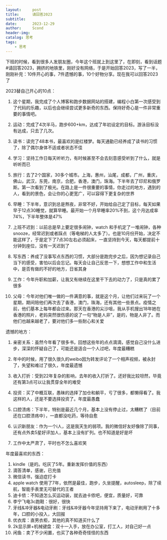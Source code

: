 ```yaml
---
layout:     post
title:      请回答2023
subtitle:   
date:       2023-12-29
author:     Scond
header-img: 
catalog: 思考
tags:
    - 思考
---
```


 下班的时候，看到很多人发朋友圈，今年这个班就上到这里了，在即刻，看到话题#请回答2023，拥挤的地铁里，刚好没有网络，于是开始回答2023，写了一半，刚刚补完：10件开心的事，7件遗憾的事，10个好物分享。现在我可以回答2023了

2023替自己开心的10点：
1. 这个星期，我完成了个人博客和跑步数据网站的搭建，编程小白第一次感受到了代码的乐趣，以后也会继续尝试更多新奇的东西。保持好奇心是一件非常重要的事情吧。

2. 运动：完成了4次半马，跑步600+km，达成了年初设定的目标。游泳目标没有达成，只去了几次。

3. 读书：读完了48本书，最喜欢的是红楼梦。每天通勤已经养成了读书的习惯了，除了偶尔身体不适或者状态不佳

4. 学习：坚持工作日每天听听力，有时候甚至不会去刻意感受听到了什么，就是听听而已

5. 旅行：去了2个国家，30多个城市。上海，惠州，汕尾，成都，广州，重庆，佛山，武汉，东莞，南京，合肥，香港，澳门，珠海。下半年去了印尼和俄罗斯。第一次看到了极光。在路上是一件很重要的事情，你走过的地方，遇到的人，看到的景色，会让你的心更宽广，可以容得下更复杂的世界

6. 早睡：下半年，意识到总是熬夜，非常不好，开始给自己定了目标，每天如果早于12点30睡觉，就算早睡。最开始一个月早睡率20%不到，这个月达成率74%，下半年整体是47%

7. 上班不迟到：以前总是早上要定很多闹钟，watch 和手机定了一堆闹钟，各种snooze，经常迟到或者踩点（等电梯的人太多了）。也是10月份开始，决定不能这样了，于是定下了7点30左右必须起床，一直坚持到今天，每天都提前十分钟到座位，没有一天迟到了

8. 写东西：养成了没事写点东西的习惯，大部分是跑完步之后，因为想记录自己当下的感受，害怕以后会忘记。每天会让自己反思一下，想想工作中和生活中，是否有做的不好的地方，日省其身

9. 工作：今年升职和加薪，让我又有继续在这里干下去的动力了，只是真的累了很多

10. 父母：今年对他们唯一做的一件满意的事，就是这个月，让他们过来玩了一个星期，期间陪他们再次去了香港，澳门，珠海，还有其他一些景点。疫情之前，他们基本上每年都会过来。那天在香港的尖沙咀，我从手机搜出18年她在香港的照片，老妈突然很伤感的说了一句“物是人非”，是的，物是人非了。而他们也越来越老了，要对他们多一些耐心和关爱

遗憾的地方：
1. 亲密关系：虽然今年看了很多书，回想这些年的点点滴滴，感觉自己没什么进步，深深的怀疑自己了，可能还是适合一个人过吧，年度最糟糕

2. 年中的时候，用了很久很久的weibo因为转发评论了一个相声视频，被永封了，失望和难过了很久，年度最遗憾

3. 收入打折：受到22年复杂的影响，去年的收入打折了。还好我比较坦然，毕竟还有第3点可以让我贯穿全年的难受

4. 投资：买了中概互联，愚昧的选择了加仓和躺平，亏了很多，都懒得看了。我这样的人，还是不要选择投资了。年度最愚蠢

5. 口腔溃疡：下半年，特别是最近几个月，基本上没有停止过，太糟糕了（目前还在口腔溃疡中），一直都没吃药，等待自愈

6. 认识新朋友：作为一个i人，这是我天生的弱项。我的微信好友好像除了同事，还有点外卖5星好评加人，基本上没有扩列。也不知道是好是坏

7. 工作中太严肃了，平时也不怎么喜欢笑

年度最喜欢的东西：
1. kindle（是的。吃灰了5年。重新发挥价值的东西）
2. 滴答清单，感谢，已充值
3. 微信读书，强迫症打卡
4. apple watch 使用了7年，依然是最佳，跑步，久坐提醒，autosleep，除了续航，智能手表里无可替代的王者
5. 迪卡侬：不知道怎么买运动装，就去迪卡侬吧，便宜，质量好，可靠
6. 李宁飞电3c跑鞋：很好，很快
7. 牙线&冲牙器&电动牙刷：牙线&冲牙器今年坚持用下来了，电动牙刷用了十多年，口腔的小投入，大回报
8. 优衣库：直男衣柜，其他的真不知道买什么了
9. 2k显示屏+机械键盘：双十一入手，放在办公室，打工人，对自己好一点
10. 闲鱼：卖了不少闲置，也买了各种奇奇怪怪的东西
